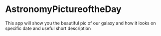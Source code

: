 # AstronomyPictureoftheDay
 This app will show you the beautiful pic of our galaxy and how it looks on specific date and useful short description
